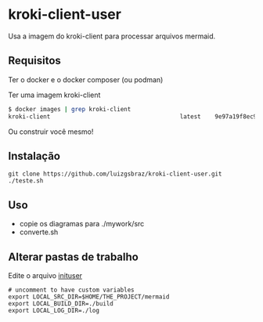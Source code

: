 # kroki-client-user

Usa a imagem do kroki-client para processar arquivos mermaid.

## Requisitos

Ter o docker e o docker composer (ou podman)

Ter uma imagem kroki-client

```bash
$ docker images | grep kroki-client
kroki-client                                     latest    9e97a19f8ec9   8 days ago      13.1MB
```

Ou construir você mesmo!

## Instalação

```
git clone https://github.com/luizgsbraz/kroki-client-user.git
./teste.sh
```

## Uso

* copie os diagramas para ./mywork/src
* converte.sh

## Alterar pastas de trabalho

Edite o arquivo [inituser](inituser)  

```
# uncomment to have custom variables
export LOCAL_SRC_DIR=$HOME/THE_PROJECT/mermaid
export LOCAL_BUILD_DIR=./build
export LOCAL_LOG_DIR=./log
```
